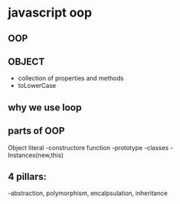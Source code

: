 # javascript oop

## OOP

## OBJECT
- collection of properties and methods
- toLowerCase

## why we use loop

## parts of OOP
 Object literal
 -constructore function
 -prototype
 -classes
 -Instances(new,this)


 ## 4 pillars:
 -abstraction, polymorphism, encalpsulation, inheritance

